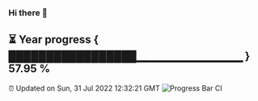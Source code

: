 ### Hi there 👋
⏳ Year progress { █████████████████▁▁▁▁▁▁▁▁▁▁▁▁▁ } 57.95 %
---
⏰ Updated on Sun, 31 Jul 2022 12:32:21 GMT
![Progress Bar CI](https://github.com/liununu/liununu/workflows/Progress%20Bar%20CI/badge.svg)
